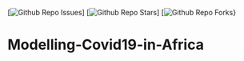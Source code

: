 [![Github Repo Issues](https://img.shields.io/github/issues/Matshisela/Modelling-Covid19-in-Africa)] [![Github Repo Stars](https://img.shields.io/github/stars/Matshisela/Modelling-Covid19-in-Africa)] [![Github Repo Forks](https://img.shields.io/github/forks/Matshisela/Modelling-Covid19-in-Africa)}

# Modelling-Covid19-in-Africa

